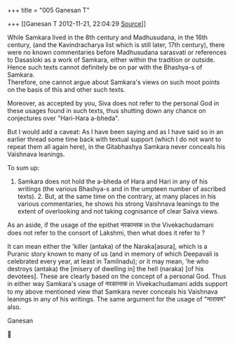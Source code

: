 +++
title = "005 Ganesan T"

+++
[[Ganesan T	2012-11-21, 22:04:29 [Source](https://groups.google.com/g/bvparishat/c/321EevW5nu0)]]



While Samkara lived in the 8th century and Madhusudana, in the 16th century, (and the Kavindracharya list which is still later, 17th century), there were no known commentaries before Madhusudana sarasvati or references to Dasasloki as a work of Samkara, either within the tradition or outside.  
Hence such texts cannot definitely be on par with the Bhashya-s of Samkara.  
Therefore, one cannot argue about Samkara's views on such moot points on the basis of this and other such texts.  
  
Moreover, as accepted by you, Siva does not refer to the personal God in these usages found in such texts, thus shutting down any chance on conjectures over "Hari-Hara a-bheda".  
  
But I would add a caveat: As I have been saying and as I have said so in an earlier thread some time back with textual support (which I do not want to repeat them all again here), in the Gitabhashya Samkara never conceals his Vaishnava leanings.  
  
To sum up:  

1.  Samkara does not hold the a-bheda of Hara and Hari in any of his
    writings (the various Bhashya-s and in the umpteen number of
    ascribed texts). 2.  But, at the same time on the contrary, at many places in his various
    commentaries, he shows his strong Vaishnava leanings to the extent
    of overlooking and not taking cognisance of clear Saiva views.

As an aside, if the usage of the epithet नरकान्तक in the Vivekachudamani does not refer to the consort of Lakshmi, then what does it refer to ?

It can mean either the 'killer (antaka) of the Naraka\[asura\], which is a Puranic story known to many of us (and in memory of which Deepavali is celebrated every year, at least in Tamilnadu); or it may mean, 'he who destroys (antaka) the \[misery of dwelling in\] the hell (naraka) \[of his devotees\]. These are clearly based on the concept of a personal God. Thus in either way Samkara's usage of नरकान्तक in Vivekachudamani adds support to my above mentioned view that Samkara never conceals his Vaishnava leanings in any of his writings. The same argument for the usage of "नारायण" also.  

Ganesan



